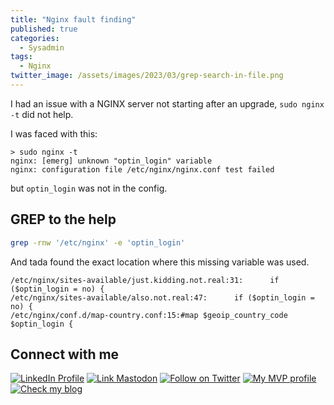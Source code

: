 ```yaml
---
title: "Nginx fault finding"
published: true
categories:
  - Sysadmin
tags:
  - Nginx
twitter_image: /assets/images/2023/03/grep-search-in-file.png
---
```


I had an issue with a NGINX server not starting after an upgrade, `sudo nginx -t` did not help.

<!--more-->

I was faced with this:

```text
> sudo nginx -t
nginx: [emerg] unknown "optin_login" variable
nginx: configuration file /etc/nginx/nginx.conf test failed
```

but `optin_login` was not in the config.

## GREP to the help

```bash
grep -rnw '/etc/nginx' -e 'optin_login'
```

And tada found the exact location where this missing variable was used.

```text
/etc/nginx/sites-available/just.kidding.not.real:31:      if ($optin_login = no) {
/etc/nginx/sites-available/also.not.real:47:      if ($optin_login = no) {
/etc/nginx/conf.d/map-country.conf:15:#map $geoip_country_code $optin_login {
```

## Connect with me

[![LinkedIn Profile][badge_linkedin]][link_linkedin]
[![Link Mastodon][badge_mastodon]][link_mastodon]
[![Follow on Twitter][badge_twitter]][link_twitter]
[![My MVP profile][badge_mvp]][link_mvp-profile]
[![Check my blog][badge_blog]][link_blog]

[badge_blog]: https://img.shields.io/badge/blog-svrooij.io-blue?style=for-the-badge
[badge_linkedin]: https://img.shields.io/badge/LinkedIn-stephanvanrooij-blue?style=for-the-badge&logo=linkedin
[badge_mastodon]: https://img.shields.io/mastodon/follow/109502876771613420?domain=https%3A%2F%2Fdotnet.social&label=%40svrooij%40dotnet.social&logo=mastodon&logoColor=white&style=for-the-badge
[badge_mvp]: https://img.shields.io/badge/MVP-Security-blue?style=for-the-badge&logo=microsoft
[badge_twitter]: https://img.shields.io/twitter/follow/svrooij?logo=twitter&style=for-the-badge&logoColor=white
[link_blog]: https://svrooij.io/
[link_linkedin]: https://www.linkedin.com/in/stephanvanrooij
[link_mastodon]: https://dotnet.social/@svrooij
[link_mvp-profile]: https://mvp.microsoft.com/en-us/PublicProfile/5004985
[link_twitter]: https://twitter.com/svrooij
